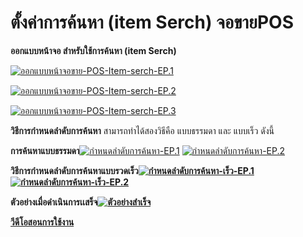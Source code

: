 # ตั้งค่าการค้นหา (item Serch) จอขายPOS

**ออกแบบหน้าจอ สำหรับใช้การค้นหา (item Serch)**

[![ออกแบบหน้าจอขาย-POS-Item-serch-EP.1](http://www.smlaccount.com/manual/wp-content/uploads/2017/12/ออกแบบหน้าจอขาย-POS-Item-serch-EP.1.jpg)](http://www.smlaccount.com/manual/wp-content/uploads/2017/12/ออกแบบหน้าจอขาย-POS-Item-serch-EP.1.jpg)

[![ออกแบบหน้าจอขาย-POS-Item-serch-EP.2](http://www.smlaccount.com/manual/wp-content/uploads/2017/12/ออกแบบหน้าจอขาย-POS-Item-serch-EP.2.jpg)](http://www.smlaccount.com/manual/wp-content/uploads/2017/12/ออกแบบหน้าจอขาย-POS-Item-serch-EP.2.jpg)

[![ออกแบบหน้าจอขาย-POS-Item-serch-EP.3](http://www.smlaccount.com/manual/wp-content/uploads/2017/12/ออกแบบหน้าจอขาย-POS-Item-serch-EP.3.jpg)](http://www.smlaccount.com/manual/wp-content/uploads/2017/12/ออกแบบหน้าจอขาย-POS-Item-serch-EP.3.jpg)



**วิธีการกำหนดลำดับการค้นหา** สามารถทำได้สองวิธีคือ แบบธรรมดา และ แบบเร็ว
ดังนี้

**การค้นหาแบบธรรมดา**[![กำหนดลำดับการค้นหา-EP.1](http://www.smlaccount.com/manual/wp-content/uploads/2017/12/กำหนดลำดับการค้นหา-EP.1.jpg)](http://www.smlaccount.com/manual/wp-content/uploads/2017/12/กำหนดลำดับการค้นหา-EP.1.jpg)
[![กำหนดลำดับการค้นหา-EP.2](http://www.smlaccount.com/manual/wp-content/uploads/2017/12/กำหนดลำดับการค้นหา-EP.2.jpg)](http://www.smlaccount.com/manual/wp-content/uploads/2017/12/กำหนดลำดับการค้นหา-EP.2.jpg)



**วิธีการกำหนดลำดับการค้นหาแบบรวดเร็ว[![กำหนดลำดับการค้นหา-เร็ว-EP.1](http://www.smlaccount.com/manual/wp-content/uploads/2017/12/กำหนดลำดับการค้นหา-เร็ว-EP.1.jpg)](http://www.smlaccount.com/manual/wp-content/uploads/2017/12/กำหนดลำดับการค้นหา-เร็ว-EP.1.jpg)
[![กำหนดลำดับการค้นหา-เร็ว-EP.2](http://www.smlaccount.com/manual/wp-content/uploads/2017/12/กำหนดลำดับการค้นหา-เร็ว-EP.2.jpg)](http://www.smlaccount.com/manual/wp-content/uploads/2017/12/กำหนดลำดับการค้นหา-เร็ว-EP.2.jpg)**



**ตัวอย่างเมื่อดำเนินการเเสร็จ[![ตัวอย่างสำเร็จ](http://www.smlaccount.com/manual/wp-content/uploads/2017/12/ตัวอย่างสำเร็จ.jpg)](http://www.smlaccount.com/manual/wp-content/uploads/2017/12/ตัวอย่างสำเร็จ.jpg)**



[**วีดีโอสอนการใช้งาน**](https://youtu.be/4NIbxi7eg0U)

